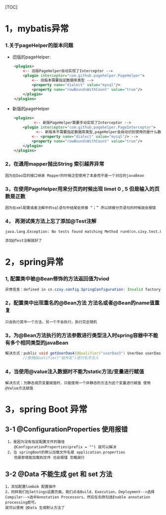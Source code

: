 [TOC]



# 1，mybatis异常

### 1.关于pageHelper的版本问题


  - 旧版的pageHelper:


```xml
	<plugins>
        <-- 旧版PageHelper自动实现了Interceptor -->
		<plugin interceptor="com.github.pagehelper.PageHelper">
            <-- 旧版本需要指定数据库类型 -->
			<property name="dialect" value="mysql"/>                        
			<property name="rowBoundsWithCount" value="true"/>
		</plugin>
	</plugins>
```


  - 新版的pageHelper


```xml
	<plugins>
             <-- 新版PageHelper需要手动实现了Interceptor -->
		<plugin interceptor="com.github.pagehelper.PageInterceptor">
              <-- 新版本不需要指定数据库类型,pageHelper会自动识别使用的是什么数据库 -->
			<-- <property name="dialect" value="mysql"/> -->
			<property name="rowBoundsWithCount" value="true"/>
		</plugin>
	</plugins>
```
### 2，在通用mapper抛出String 索引越界异常 

```
因为在Dao层的接口继承 Mapper的时候泛型使用了本身而不是一个对应的javaBean
```

### 3，在使用PageHelper用来分页的时候出现 limet 0 , 5 但是输入的页数是正数

```
因为在xml配置或者注解中的sql语句中结尾处拼接 “；” 所以拼接分页语句的时候就会报错
```

### 4， 再测试类方法上忘了添加@Test注解

```xml
java.lang.Exception: No tests found matching Method run4(cn.czxy.test.UserTest) from org.junit.internal.requests.ClassRequest@531be3c5

添加@Test注解就好了
```

# 2，spring异常

### 1, 配置类中被@Bean修饰的方法返回值为viod

```java
异常信息：defined in cn.czxy.config.SpringConfiguration: Invalid factory method 'getUserDao4': needs to have a non-void return type!
```

### 2，配置类中出现重名的@Bean方法 方法名或者@Bean的name值重复

```
只会执行其中一个方法，另一个不会执行，执行完全随机
```

### 3，为@Bean方法执行的方法参数进行类型注入时spring容器中不能有多个相同类型的javaBean

```java
解决方式：public void getUserDao4(@Qualifier("userDao3") UserDao userDao)
		//使用@Qualifier("组件名")进行名字注入
```

### 4，当使用@value注入数据时不能为static方法/变量进行赋值

```
解决方式：为静态成员变量赋值时，只能使用一个非静态的方法为这个变量进行赋值 使用@Value方法赋值
```

# 3，spring Boot 异常

## 3-1  @ConfigurationProperties 使用报错

```
 1，是因为没有指定配置文件的路径
 	@ConfigurationProperties(prefix = "") 就可以解决
 2，当 springBoot的默认加载文件名是 application.properties 
 	但是即使能加载到文件 也会报错 忽略就行
```

## 3-2 @Data 不能生成 get 和 set 方法

```
1，添加配置lombok 配置插件
2，同样我们在Settings设置页面，我们点击Build，Execution，Deployment-->选择Compiler-->选中Annotation Processors，然后在右侧勾选Enable annotation processing即可。
就可以使用 @Data 生成默认方法了
```































